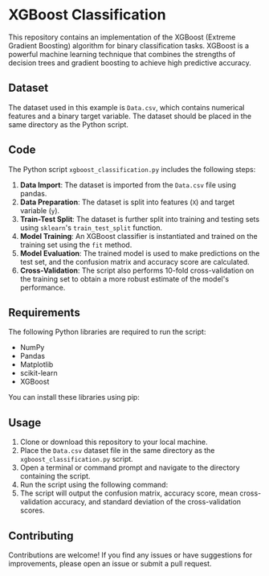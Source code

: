 # XGBoost Classification

This repository contains an implementation of the XGBoost (Extreme Gradient Boosting) algorithm for binary classification tasks. XGBoost is a powerful machine learning technique that combines the strengths of decision trees and gradient boosting to achieve high predictive accuracy.

## Dataset

The dataset used in this example is `Data.csv`, which contains numerical features and a binary target variable. The dataset should be placed in the same directory as the Python script.

## Code

The Python script `xgboost_classification.py` includes the following steps:

1. **Data Import**: The dataset is imported from the `Data.csv` file using pandas.
2. **Data Preparation**: The dataset is split into features (`X`) and target variable (`y`).
3. **Train-Test Split**: The dataset is further split into training and testing sets using `sklearn`'s `train_test_split` function.
4. **Model Training**: An XGBoost classifier is instantiated and trained on the training set using the `fit` method.
5. **Model Evaluation**: The trained model is used to make predictions on the test set, and the confusion matrix and accuracy score are calculated.
6. **Cross-Validation**: The script also performs 10-fold cross-validation on the training set to obtain a more robust estimate of the model's performance.

## Requirements

The following Python libraries are required to run the script:

- NumPy
- Pandas
- Matplotlib
- scikit-learn
- XGBoost

You can install these libraries using pip:
## Usage

1. Clone or download this repository to your local machine.
2. Place the `Data.csv` dataset file in the same directory as the `xgboost_classification.py` script.
3. Open a terminal or command prompt and navigate to the directory containing the script.
4. Run the script using the following command:
5. The script will output the confusion matrix, accuracy score, mean cross-validation accuracy, and standard deviation of the cross-validation scores.

## Contributing

Contributions are welcome! If you find any issues or have suggestions for improvements, please open an issue or submit a pull request.
